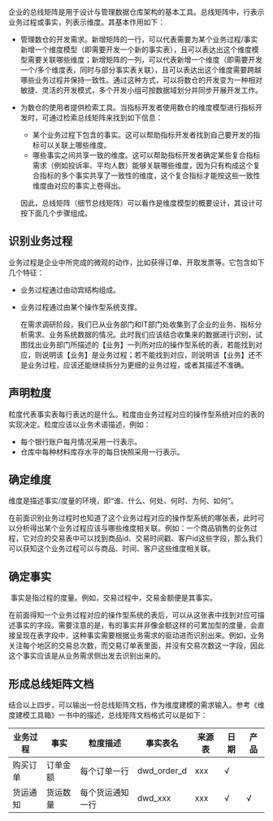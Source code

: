   企业的总线矩阵是用于设计与管理数据仓库架构的基本工具。总线矩阵中，行表示业务过程或事实，列表示维度。其基本作用如下：

- 管理数仓的开发需求。新增矩阵的一行，可以代表需要为某个业务过程/事实新增一个维度模型（即需要开发一个新的事实表），且可以表达出这个维度模型需要关联哪些维度；新增矩阵的一列，可以代表新增一个维度（即需要开发一个/多个维度表，同时与部分事实表关联），且可以表达出这个维度需要跨越哪些业务过程并保持一致性。通过这种方式，可以将数仓的开发变为一种相对敏捷、灵活的开发模式，多个开发小组可按数据域划分并同步开展开发工作。
- 为数仓的使用者提供检索工具。当指标开发者使用数仓的维度模型进行指标开发时，可通过检索总线矩阵来找到如下信息：
  - 某个业务过程下包含的事实。这可以帮助指标开发者找到自己要开发的指标可以关联上哪些维度。
  - 哪些事实之间共享一致的维度。这可以帮助指标开发者确定某些复合指标需求（例如投诉率、平均人数）能够关联哪些维度，因为只有构成这个复合指标的多个事实共享了一致性的维度，这个复合指标才能按这些一致性维度由对应的事实上卷得出。
  
  因此，总线矩阵（细节总线矩阵）可以看作是维度模型的概要设计，其设计可按下面几个步骤组成。

## 识别业务过程

  业务过程是企业中所完成的微观的动作，比如获得订单、开取发票等。它包含如下几个特征：

- 业务过程通过由动宾结构组成。
- 业务过程通过由某个操作型系统支撑。

  在需求调研阶段，我们已从业务部门和IT部门处收集到了企业的业务、指标分析需求、业务系统数据的情况。此时我们应该结合收集来的数据进行识别，试图找出业务部门所描述的【业务】一列所对应的操作型系统的表，若能找到对应，则说明该【业务】是业务过程；若不能找到对应，则说明该【业务】还不是业务过程，应该还能继续拆分为更细的业务过程，或者其描述不准确。

## 声明粒度

  粒度代表事实表每行表达的是什么。粒度由业务过程对应的操作型系统对应的表的实现决定。粒度应该以业务术语描述，例如：

- 每个银行账户每月情况采用一行表示。
- 仓库中每种材料库存水平的每日快照采用一行表示。

## 确定维度

   维度是描述事实/度量的环境，即“谁、什么、何处、何时、为何、如何”。

   在前面识别业务过程时也知道了这个业务过程对应的操作型系统的哪张表，此时可以分析得出某个业务过程应该与哪些维度相关联。例如：一个商品销售的业务过程，它对应的交易表中可以找到商品id、交易时间戳、客户id这些字段，那么我们可以获知这个业务过程可以与商品、时间、客户这些维度相关联。

## 确定事实

​    事实是指过程的度量。例如，交易过程中，交易金额便是其事实。

​    在前面得知一个业务过程对应的操作型系统的表后，可以从这张表中找到对应可描述事实的字段。需要注意的是，有的事实并非像金额这样的可累加型的度量，会直接呈现在表字段中，这种事实需要根据业务需求的驱动进而识别出来。例如，业务关注每个地区的交易总次数，而交易订单表里面，并没有交易次数这一字段，因此这个事实应该是从业务需求侧出发去识别出来的。

## 形成总线矩阵文档

结合以上四步，可以输出一份总线矩阵文档，作为维度建模的需求输入。参考《维度建模工具箱》一书中的描述，总线矩阵文档格式可以是如下：

| 业务过程 | 事实     | 粒度描述         | 事实表名    | 来源表 | 日期 | 产品 |
| -------- | -------- | ---------------- | ----------- | ------ | ---- | ---- |
| 购买订单 | 订单金额 | 每个订单一行     | dwd_order_d | xxx    | √    |      |
| 货运通知 | 货运数量 | 每个货运通知一行 | dwd_xxx     | xxx    | √    | √    |

